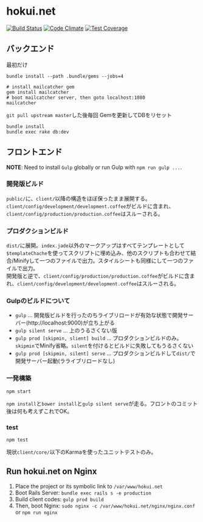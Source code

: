 hokui.net
=========
[![Build Status](https://travis-ci.org/hokui/hokui.net.svg)](https://travis-ci.org/hokui/hokui.net)
[![Code Climate](https://codeclimate.com/github/hokui/hokui.net/badges/gpa.svg)](https://codeclimate.com/github/hokui/hokui.net)
[![Test Coverage](https://codeclimate.com/github/hokui/hokui.net/badges/coverage.svg)](https://codeclimate.com/github/hokui/hokui.net)

バックエンド
--------
最初だけ
```
bundle install --path .bundle/gems --jobs=4

# install mailcatcher gem
gem install mailcatcher
# boot mailcatcher server, then goto localhost:1080
mailcatcher
```

`git pull upstream master`した後毎回
Gemを更新してDBをリセット
```
bundle install
bundle exec rake db:dev
```

フロントエンド
--------
**NOTE**: Need to install `Gulp` globally or run Gulp with `npm run gulp ...`.

### 開発版ビルド
`public/`に、`client/`以降の構造をほぼ保ったまま展開する。
`client/config/development/development.coffee`がビルドに含まれ、`client/config/production/production.coffee`はスルーされる。

### プロダクションビルド
`dist/`に展開。`index.jade`以外のマークアップはすべてテンプレートとして`$templateChache`を使ってスクリプトに埋め込み、他のスクリプトも合わせて結合/Minifyして一つのファイルで出力。スタイルシートも同様にして一つのファイルで出力。  
開発版と逆で、`client/config/production/production.coffee`がビルドに含まれ、`client/config/development/development.coffee`はスルーされる。

### Gulpのビルドについて

- `gulp` ... 開発版ビルドを行ったのちライブリロードが有効な状態で開発サーバー(http://localhost:9000)が立ち上がる
- `gulp silent serve` ... 上のうるさくない版
- `gulp prod [skipmin, slient] build` ... プロダクションビルドのみ。`skipmin`でMinify省略。`silent`を付けるとビルドに失敗してもうるさくない
- `gulp prod [skipmin, silent] serve` ... プロダクションビルドして`dist/`で開発サーバー起動(ラライブリロードなし)

### 一発構築
```
npm start
```
`npm install`と`bower install`と`gulp silent serve`が走る。フロントのコミット後は何も考えずこれでOK。

### test
```
npm test
```
現状`client/core/`以下のKarmaを使ったユニットテストのみ。


Run hokui.net on Nginx
--------
1. Place the project or its symbolic link to `/var/www/hokui.net`
2. Boot Rails Server: `bundle exec rails s -e production`
3. Build client codes: `gulp prod build`
4. Then, boot Nginx: `sudo nginx -c /var/www/hokui.net/nginx/nginx.conf` or `npm run nginx`


